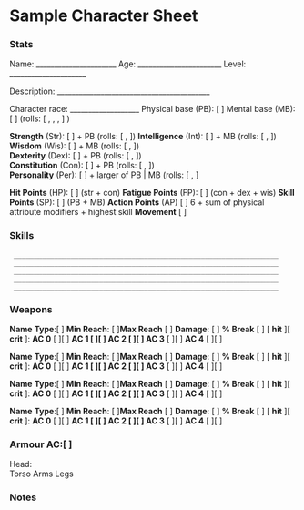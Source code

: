 
# Sample Character Sheet 

### Stats
Name: \______________________
Age: \_______________________
Level: \_____________________

Description: \__________________________________________

Character race:  \___________________
Physical base (PB):  [  ]    Mental base (MB):   [  ] (rolls: [  ,   ,  ,  ] )   

**Strength** (Str):        [  ] + PB (rolls: [ ,  ]) 
**Intelligence** (Int):    [  ]  + MB (rolls: [ ,  ])  
**Wisdom** (Wis):        [  ]  + MB (rolls: [  ,  ])  
**Dexterity** (Dex):       [  ]  + PB (rolls: [  ,  ])  
**Constitution** (Con): [   ] + PB (rolls: [  ,  ])  
**Personality** (Per):    [   ] + larger of PB | MB  (rolls: [ ,   ]   

**Hit Points** (HP):        [   ] (str + con)
**Fatigue Points** (FP): [   ] (con + dex + wis)
**Skill Points** (SP):       [   ] (PB + MB)
**Action Points** (AP)    [   ] 6 + sum of physical attribute modifiers + highest skill 
**Movement** [  ]

### Skills 
	 _________________________________________________________________
	 _________________________________________________________________
	 _________________________________________________________________
	 _________________________________________________________________
	 _________________________________________________________________
### Weapons

**Name**
**Type**:[    ] **Min Reach**: [    ]**Max Reach** [    ] **Damage**: [    ] **% Break** [    ]
[ **hit** ][ **crit** ]:  **AC 0** [    ][   ]  **AC 1 **[    ][    ] **AC 2** [   ][    ]** AC 3** [    ][    ] **AC 4** [    ][    ]

**Name**
**Type**:[    ] **Min Reach**: [    ]**Max Reach** [    ] **Damage**: [    ] **% Break** [    ]
[ **hit** ][ **crit** ]:  **AC 0** [    ][   ]  **AC 1 **[    ][    ] **AC 2** [   ][    ]** AC 3** [    ][    ] **AC 4** [    ][    ]

**Name**
**Type**:[    ] **Min Reach**: [    ]**Max Reach** [    ] **Damage**: [    ] **% Break** [    ]
[ **hit** ][ **crit** ]:  **AC 0** [    ][   ]  **AC 1 **[    ][    ] **AC 2** [   ][    ]** AC 3** [    ][    ] **AC 4** [    ][    ]

**Name**
**Type**:[    ] **Min Reach**: [    ]**Max Reach** [    ] **Damage**: [    ] **% Break** [    ]
[ **hit** ][ **crit** ]:  **AC 0** [    ][   ]  **AC 1 **[    ][    ] **AC 2** [   ][    ]** AC 3** [    ][    ] **AC 4** [    ][    ]
 
### Armour  AC:[  ]  
Head:   
Torso 
Arms
Legs

### Notes
